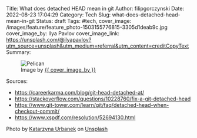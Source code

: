 Title: What does detached HEAD mean in git
Author: filipgorczynski
Date: 2022-08-23 17:04:29
Category: Tech
Slug: what-does-detached-head-mean-in-git
Status: draft
Tags: #tech,
cover_image: /images/feature/feature_photo-1503155776815-3305d1deab9c.jpg
cover_image_by: Ilya Pavlov
cover_image_link: https://unsplash.com/@ilyapavlov?utm_source=unsplash&utm_medium=referral&utm_content=creditCopyText
Summary:

<figure>
     <img src="{{ article.cover_image_url }}" alt="Pelican">
     <figcaption>Image by <a href="{{ article.cover_image_link }}">{{ cover_image_by }}</a></figcaption>
</figure>

Sources:

- https://careerkarma.com/blog/git-head-detached-at/
- https://stackoverflow.com/questions/10228760/fix-a-git-detached-head
- https://www.git-tower.com/learn/git/faq/detached-head-when-checkout-commit/
- https://www.xspdf.com/resolution/52694130.html

<span class="feature-image-footer">Photo by <a href="https://unsplash.com/@kati_ur?utm_source=unsplash&amp;utm_medium=referral&amp;utm_content=creditCopyText">Katarzyna Urbanek</a> on <a href="https://unsplash.com/?utm_source=unsplash&amp;utm_medium=referral&amp;utm_content=creditCopyText">Unsplash</a></span>
